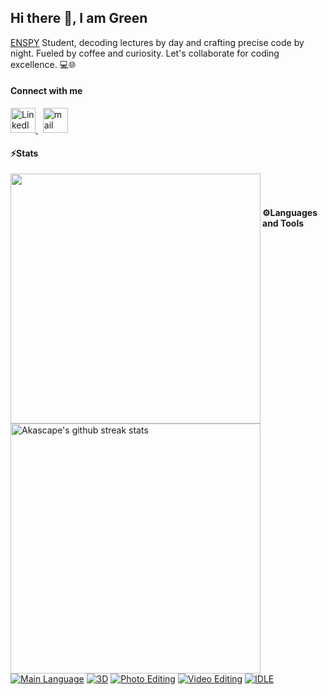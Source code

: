 <h2 align="left">Hi there 👋, I am Green</h2>

<p align="left"><a href="https://polytechnique.cm/">ENSPY</a> Student, decoding lectures by day and crafting precise code by night. Fueled by coffee and curiosity. Let's collaborate for coding excellence. 💻🌐</p>

<h4 align="left">Connect with me</h4>

<!-- LinkedIn -->
<a href="https://www.linkedin.com/in/igor-green-mogou-062876267/" target="_blank">
  <img src="https://upload.wikimedia.org/wikipedia/commons/thumb/c/ca/LinkedIn_logo_initials.png/600px-LinkedIn_logo_initials.png" alt="LinkedIn" width="40" height="40"/>
</a>&nbsp;

<!-- Gmail -->
<a href="mailto:igormogou86@gmail.com" target="_blank">  
<img src="https://upload.wikimedia.org/wikipedia/commons/thumb/8/8c/Gmail_Icon_%282013-2020%29.svg/1024px-Gmail_Icon_%282013-2020%29.svg.png?20220204194709" alt="mail" height="40"/> 
</a> 

<h4 align="left">⚡Stats</h4>
<p align="left"> 
<img align="left" width="400" src="https://github-readme-stats.vercel.app/api?username=IgorGreenIGM&show_icons=true&theme=github_dark&&hide_border=true"> 
<img align="left" width="400" src="https://github-readme-streak-stats.herokuapp.com/?user=IgorGreenIGM&theme=github-dark&hide_border=true&date_format=M%20j%5B%2C%20Y%5D" alt="Akascape's github streak stats"> 
<p>
<br><br>

<h4 align="left">⚙️Languages and Tools</h4>
<p align="left"> 

[![Main Language](https://img.shields.io/badge/prefered%20Language-C++-white?logo=cplusplus)](https://isocpp.org/)
[![3D](https://img.shields.io/badge/VFX/3D-Blender-informational?style=flat&logo=blender&logoColor=orange&color=f86604)](https://www.blender.org/)
[![Photo Editing](https://img.shields.io/badge/photo-Photoshop-blue?style=flat&logo=adobephotoshop&color=blue)](https://www.adobe.com/fr/products/photoshop.html)
[![Video Editing](https://img.shields.io/badge/editing-Adobe%20AfterEffects-blue?style=flat&logo=adobeaftereffects&color=c500ff)](https://www.adobe.com/fr/products/aftereffects.html)
[![IDLE](https://img.shields.io/badge/IDLE-VS_Code-informational?style=flat&logo=VisualStudioCode&logoColor=lightblue&color=blue)](https://code.visualstudio.com/)
</p>